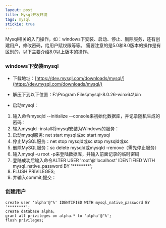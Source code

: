 ```yaml
---
layout: post
title: Mysql开发环境
tags: mysql
stickie: true
---
```


Mysql相关的入门操作，如：windows下安装、启动、停止、删除服务，还有创建用户，修改密码，给用户赋权限等等。
需要注意的是5.0和8.0版本的操作是有区别的，以下主要介绍8.0以上版本的操作。


### windows下安装mysql


+ 下载地址：[https://dev.mysql.com/downloads/mysql/](https://dev.mysql.com/downloads/mysql/)

+ 解压下到以下位置：F:\Program Files\mysql-8.0.26-winx64\bin

+ 启动mysql：
1. 输入命令mysqld --initialize --console来初始化数据库，并记录随机生成的密码：
2. 输入mysqld -install将mysql安装为Windows的服务：
3. 启动mysql服务: net start mysql或sc start mysql
4. 停止MySQL服务：net stop mysqld或sc stop mysqld或sc
5. 删除MySQL服务：sc delete mysqld或mysqld -remove（需先停止服务）
6. 输入mysql -u root -p来登陆数据库，并输入前面记录的临时密码
7. 登陆成功后输入命令ALTER USER 'root'@'localhost' IDENTIFIED WITH mysql_native_password BY '********';
8. FLUSH PRIVILEGES; 
9. 并输入commit;提交：



### 创建用户
```mysql
create user 'alpha'@'%' IDENTIFIED WITH mysql_native_password BY '********';
create database alpha;
grant all privileges on alpha.* to 'alpha'@'%';
flush privileges; 
```

